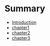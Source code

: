 # Summary

* [Introduction](README.md)
* [chapter1](chapter1.md)
* [chapter2](chapter2.md)
* [chapter3](chapter3.md)

